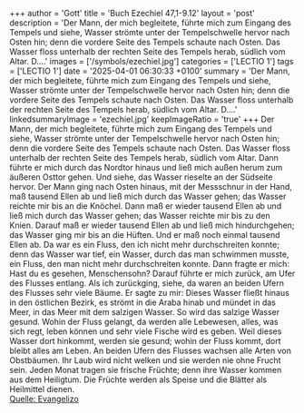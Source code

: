 +++
author = 'Gott'
title = 'Buch Ezechiel 47,1-9.12'
layout = 'post'
description = 'Der Mann, der mich begleitete, führte mich zum Eingang des Tempels und siehe, Wasser strömte unter der Tempelschwelle hervor nach Osten hin; denn die vordere Seite des Tempels schaute nach Osten. Das Wasser floss unterhalb der rechten Seite des Tempels herab, südlich vom Altar. D....'
images = ['/symbols/ezechiel.jpg']
categories = ['LECTIO 1']
tags = ['LECTIO 1']
date = '2025-04-01 06:30:33 +0100'
summary = 'Der Mann, der mich begleitete, führte mich zum Eingang des Tempels und siehe, Wasser strömte unter der Tempelschwelle hervor nach Osten hin; denn die vordere Seite des Tempels schaute nach Osten. Das Wasser floss unterhalb der rechten Seite des Tempels herab, südlich vom Altar. D....'
linkedsummaryImage = 'ezechiel.jpg'
keepImageRatio = 'true'
+++
Der Mann, der mich begleitete, führte mich zum Eingang des Tempels und siehe, Wasser strömte unter der Tempelschwelle hervor nach Osten hin; denn die vordere Seite des Tempels schaute nach Osten. Das Wasser floss unterhalb der rechten Seite des Tempels herab, südlich vom Altar.
Dann führte er mich durch das Nordtor hinaus und ließ mich außen herum zum äußeren Osttor gehen.<!--more--> Und siehe, das Wasser rieselte an der Südseite hervor.
Der Mann ging nach Osten hinaus, mit der Messschnur in der Hand, maß tausend Ellen ab und ließ mich durch das Wasser gehen; das Wasser reichte mir bis an die Knöchel.
Dann maß er wieder tausend Ellen ab und ließ mich durch das Wasser gehen; das Wasser reichte mir bis zu den Knien. Darauf maß er wieder tausend Ellen ab und ließ mich hindurchgehen; das Wasser ging mir bis an die Hüften.
Und er maß noch einmal tausend Ellen ab. Da war es ein Fluss, den ich nicht mehr durchschreiten konnte; denn das Wasser war tief, ein Wasser, durch das man schwimmen musste, ein Fluss, den man nicht mehr durchschreiten konnte.
Dann fragte er mich: Hast du es gesehen, Menschensohn? Darauf führte er mich zurück, am Ufer des Flusses entlang.
Als ich zurückging, siehe, da waren an beiden Ufern des Flusses sehr viele Bäume.
Er sagte zu mir: Dieses Wasser fließt hinaus in den östlichen Bezirk, es strömt in die Araba hinab und mündet in das Meer, in das Meer mit dem salzigen Wasser. So wird das salzige Wasser gesund.
Wohin der Fluss gelangt, da werden alle Lebewesen, alles, was sich regt, leben können und sehr viele Fische wird es geben. Weil dieses Wasser dort hinkommt, werden sie gesund; wohin der Fluss kommt, dort bleibt alles am Leben.
An beiden Ufern des Flusses wachsen alle Arten von Obstbäumen. Ihr Laub wird nicht welken und sie werden nie ohne Frucht sein. Jeden Monat tragen sie frische Früchte; denn ihre Wasser kommen aus dem Heiligtum. Die Früchte werden als Speise und die Blätter als Heilmittel dienen.<br> [Quelle: Evangelizo](https://evangeliumtagfuertag.org/DE/gospel)